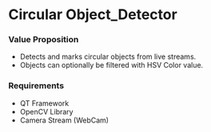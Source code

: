 # Circular Object_Detector

### Value Proposition
- Detects and marks circular objects from live streams.
- Objects can optionally be filtered with HSV Color value.

### Requirements
- QT Framework
- OpenCV Library
- Camera Stream (WebCam)
